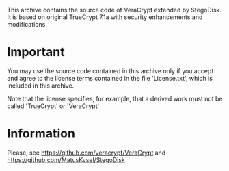 This archive contains the source code of VeraCrypt extended by StegoDisk.
It is based on original TrueCrypt 7.1a with security enhancements and modifications.

Important
=========

You may use the source code contained in this archive only if you accept and
agree to the license terms contained in the file 'License.txt', which is
included in this archive.

Note that the license specifies, for example, that a derived work must not be
called 'TrueCrypt' or 'VeraCrypt'


Information
=========

Please, see https://github.com/veracrypt/VeraCrypt
and https://github.com/MatusKysel/StegoDisk
